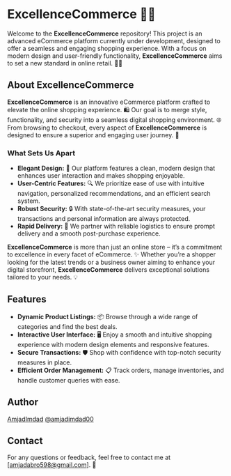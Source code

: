 # **ExcellenceCommerce** 🛒✨

Welcome to the **ExcellenceCommerce** repository! This project is an advanced eCommerce platform currently under development, designed to offer a seamless and engaging shopping experience. With a focus on modern design and user-friendly functionality, **ExcellenceCommerce** aims to set a new standard in online retail. 🚀💼

## About ExcellenceCommerce

**ExcellenceCommerce** is an innovative eCommerce platform crafted to elevate the online shopping experience. 🛍️ Our goal is to merge style, functionality, and security into a seamless digital shopping environment. 🌐 From browsing to checkout, every aspect of **ExcellenceCommerce** is designed to ensure a superior and engaging user journey. 🎯

### What Sets Us Apart

- **Elegant Design:** 🎨 Our platform features a clean, modern design that enhances user interaction and makes shopping enjoyable.
- **User-Centric Features:** 🔍 We prioritize ease of use with intuitive navigation, personalized recommendations, and an efficient search system.
- **Robust Security:** 🔒 With state-of-the-art security measures, your transactions and personal information are always protected.
- **Rapid Delivery:** 🚚 We partner with reliable logistics to ensure prompt delivery and a smooth post-purchase experience.

**ExcellenceCommerce** is more than just an online store – it’s a commitment to excellence in every facet of eCommerce. ✨ Whether you’re a shopper looking for the latest trends or a business owner aiming to enhance your digital storefront, **ExcellenceCommerce** delivers exceptional solutions tailored to your needs. 💡

## Features

- **Dynamic Product Listings:** 📦 Browse through a wide range of categories and find the best deals.
- **Interactive User Interface:** 🖥️ Enjoy a smooth and intuitive shopping experience with modern design elements and responsive features.
- **Secure Transactions:** 🛡️ Shop with confidence with top-notch security measures in place.
- **Efficient Order Management:** 📋 Track orders, manage inventories, and handle customer queries with ease.

## Author

[AmjadImdad](https://github.com/amjadimdad00) [@amjadimdad00](https://linkedin.com/in/amjadimdad00)

## Contact

For any questions or feedback, feel free to contact me at [amjadabro598@gmail.com]. 📧

